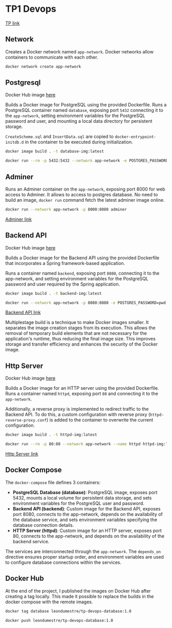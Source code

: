 # TP1 Devops

[TP link](http://school.pages.takima.io/devops-resources/ch1-discover-docker-tp/)

## Network

Creates a Docker network named `app-network`. Docker networks allow containers to communicate with each other.

```bash
docker network create app-network
```

## Postgresql

Docker Hub image [here](https://hub.docker.com/repository/docker/leondumestre/tp-devops-database)

Builds a Docker image for PostgreSQL using the provided Dockerfile.
Runs a PostgreSQL container named `database`, exposing port `5432` connecting it to the `app-network`, setting environment variables for the PostgreSQL password and user, and mounting a local data directory for persistent storage.

`CreateScheme.sql` and `InsertData.sql` are copied to `docker-entrypoint-initdb.d` in the container to be executed during initialization.

```bash
docker image build . -t database-img:latest

docker run --rm -p 5432:5432 --network app-network -e POSTGRES_PASSWORD=pwd -e POSTGRES_USER=usr -v data:/var/lib/postgresql/data --name database database-img:latest
```

## Adminer

Runs an Adminer container on the `app-network`, exposing port 8000 for web access to Adminer. It allows to access to postgres database.
No need to build an image, `docker run` command fetch the latest adminer image online.

```bash
docker run --network app-network -p 8000:8080 adminer
```

[Adminer link](http://localhost:8000/?pgsql=tp1-db&username=usr&db=db&ns=public)

## Backend API

Docker Hub image [here](https://hub.docker.com/repository/docker/leondumestre/tp-devops-backend)

Builds a Docker image for the Backend API using the provided Dockerfile that incorporates a Spring framework-based application.

Runs a container named `backend`, exposing port `8080`, connecting it to the app-network, and setting environment variables for the PostgreSQL password and user required by the Spring application.

```bash
docker image build . -t backend-img:latest

docker run --network app-network -p 8080:8080 -e POSTGRES_PASSWORD=pwd -e POSTGRES_USER=usr --name backend backend-img:latest
```

[Backend API link](http://localhost:8080/)

Multiplestage build is a technique to make Docker images smaller. It separates the image creation stages from its execution. This allows the removal of temporary build elements that are not necessary for the application's runtime, thus reducing the final image size. This improves storage and transfer efficiency and enhances the security of the Docker image.

## Http Server

Docker Hub image [here](https://hub.docker.com/repository/docker/leondumestre/tp-devops-httpd)

Builds a Docker image for an HTTP server using the provided Dockerfile.
Runs a container named `httpd`, exposing port `80` and connecting it to the `app-network`.

Additionally, a reverse proxy is implemented to redirect traffic to the Backend API. To do this, a custom configuration with reverse proxy (`httpd-reverse-proxy.conf`) is added to the container to overwrite the current configuration.

```bash
docker image build . -t httpd-img:latest

docker run --rm -p 80:80 --network app-network --name httpd httpd-img:latest
```

[Http Server link](http://localhost:80/)

## Docker Compose

The `docker-compose` file defines 3 containers:

- **PostgreSQL Database (database)**: PostgreSQL image, exposes port 5432, mounts a local volume for persistent data storage, and sets environment variables for the PostgreSQL user and password.
- **Backend API (backend)**: Custom image for the Backend API, exposes port 8080, connects to the app-network, depends on the availability of the database service, and sets environment variables specifying the database connection details.
- **HTTP Server (httpd)**: Custom image for an HTTP server, exposes port 80, connects to the app-network, and depends on the availability of the backend service.

The services are interconnected through the `app-network`. The `depends_on` directive ensures proper startup order, and environment variables are used to configure database connections within the services.

## Docker Hub

At the end of the project, I published the images on Docker Hub after creating a tag locally.
This made it possible to replace the builds in the docker compose with the remote images.

```bash
docker tag database leondumestre/tp-devops-database:1.0

docker push leondumestre/tp-devops-database:1.0  
```
